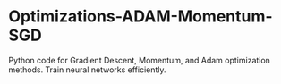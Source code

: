 # Optimizations-ADAM-Momentum-SGD
Python code for Gradient Descent, Momentum, and Adam optimization methods. Train neural networks efficiently.
